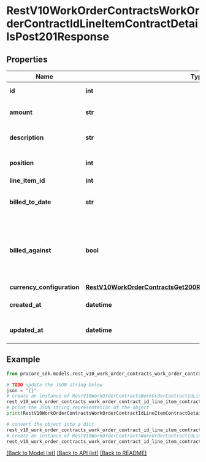 # RestV10WorkOrderContractsWorkOrderContractIdLineItemContractDetailsPost201Response


## Properties

Name | Type | Description | Notes
------------ | ------------- | ------------- | -------------
**id** | **int** | Detail Line Item ID | [optional] 
**amount** | **str** | Detail Line Item amount | [optional] 
**description** | **str** | Detail Line Item description | [optional] 
**position** | **int** | Detail Line Item position | [optional] 
**line_item_id** | **int** | Line Item ID | [optional] 
**billed_to_date** | **str** | Detail Line Item actual billed amount | [optional] 
**billed_against** | **bool** | Has this line item ever been billed for a non-zero amount on a previous invoice | [optional] 
**currency_configuration** | [**RestV10WorkOrderContractsGet200ResponseInnerCurrencyConfiguration**](RestV10WorkOrderContractsGet200ResponseInnerCurrencyConfiguration.md) |  | [optional] 
**created_at** | **datetime** | Created at date and time | [optional] 
**updated_at** | **datetime** | Updated at date and time | [optional] 

## Example

```python
from procore_sdk.models.rest_v10_work_order_contracts_work_order_contract_id_line_item_contract_details_post201_response import RestV10WorkOrderContractsWorkOrderContractIdLineItemContractDetailsPost201Response

# TODO update the JSON string below
json = "{}"
# create an instance of RestV10WorkOrderContractsWorkOrderContractIdLineItemContractDetailsPost201Response from a JSON string
rest_v10_work_order_contracts_work_order_contract_id_line_item_contract_details_post201_response_instance = RestV10WorkOrderContractsWorkOrderContractIdLineItemContractDetailsPost201Response.from_json(json)
# print the JSON string representation of the object
print(RestV10WorkOrderContractsWorkOrderContractIdLineItemContractDetailsPost201Response.to_json())

# convert the object into a dict
rest_v10_work_order_contracts_work_order_contract_id_line_item_contract_details_post201_response_dict = rest_v10_work_order_contracts_work_order_contract_id_line_item_contract_details_post201_response_instance.to_dict()
# create an instance of RestV10WorkOrderContractsWorkOrderContractIdLineItemContractDetailsPost201Response from a dict
rest_v10_work_order_contracts_work_order_contract_id_line_item_contract_details_post201_response_from_dict = RestV10WorkOrderContractsWorkOrderContractIdLineItemContractDetailsPost201Response.from_dict(rest_v10_work_order_contracts_work_order_contract_id_line_item_contract_details_post201_response_dict)
```
[[Back to Model list]](../README.md#documentation-for-models) [[Back to API list]](../README.md#documentation-for-api-endpoints) [[Back to README]](../README.md)


